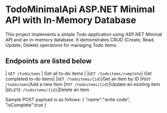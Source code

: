 
# TodoMinimalApi  ASP.NET Minimal API with In-Memory Database

This project implements a simple Todo application using ASP.NET Minimal API and an in-memory database. It demonstrates CRUD (Create, Read, Update, Delete) operations for managing Todo items.

## Endpoints are listed below
| `GET /todoitems` | Get all to-do items |
|`GET /todoitems/complete`| Get completed to-do items|
|`GET /todoitems/{id}`|Get an item by ID
|`POST /todoitems`|Add a new item
|`PUT /todoitems/{id}`|Update an existing item
|`DELETE /todoitems/{id}`|Delete an item

Sample POST payload is as follows:
{ "name":"write code", "isComplete":true }
